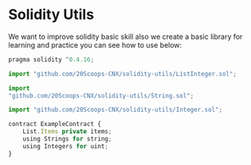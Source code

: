 # Solidity Utils

We want to improve solidity basic skill also we create a basic library for learning and practice you can see how to use below:

```javascript
pragma solidity ^0.4.16;

import "github.com/20Scoops-CNX/solidity-utils/ListInteger.sol";

import
"github.com/20Scoops-CNX/solidity-utils/String.sol";

import "github.com/20Scoops-CNX/solidity-utils/Integer.sol";

contract ExampleContract {
    List.Items private items;
    using Strings for string;
    using Integers for uint;
}
```